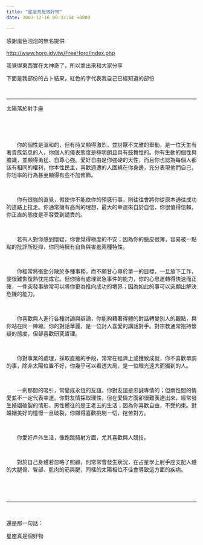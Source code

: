 ```yaml
---
title: "星座真是個好物"
date: 2007-12-16 00:33:54 +0800

---
```

<p>感謝嵐色泡泡的無名提供</p><p><a href="http://www.horo.idv.tw/FreeHoro/index.php">http://www.horo.idv.tw/FreeHoro/index.php</a></p><p>我覺得東西實在太神奇了，所以拿出來和大家分享</p><p>下面是我部份的占卜結果，紅色的字代表我自己已經知道的部份</p><p> </p><hr /><p class="MsoNormal" style="MARGIN: 0cm 0cm 0pt">太陽落於射手座<p>&nbsp;</p><p class="MsoNormal" style="MARGIN: 0cm 0cm 0pt"><p>&nbsp;</p><p class="MsoNormal" style="MARGIN: 0cm 0cm 0pt">　　你的個性是溫和的，但有時又顯得激烈，並討厭不文雅的舉動，是一位天生有著貴族氣息的人，你個人的儀表態度是極明朗且具有鼓舞性的。你有生動的個性與膽識，並顯得勇猛、自尊心強。愛好自由是你強硬的天性，而且你也認為每個人都該有相同的權利，你本性民主，喜歡週遭的人圍繞在你身邊，充分表現他們自己，你坦率的行為甚至顯得有些不加修飾。<p>&nbsp;</p><p class="MsoNormal" style="MARGIN: 0cm 0cm 0pt">　　你有很強的直覺，假使你不能依你的預感行事，則往往會將你從原本通往成功的道路上拉走。你通常擁有高尚的理想，最大的幸運來自於自信，你很值得信賴，你正直的態度是不容受到譴責的。<p>&nbsp;</p><p class="MsoNormal" style="MARGIN: 0cm 0cm 0pt">　　若有人對你感到懷疑，你會覺得極度的不安；因為你的臉皮很薄，容易被一點點的批評所貶抑，你同時擁有自負與害羞兩種特性。<p>&nbsp;</p><p class="MsoNormal" style="MARGIN: 0cm 0cm 0pt">　　你經常將衝勁分散於多種事務，而不願甘心專於單一的目標，一旦放下工作，便很難恢復熱忱完成它。但你擁有處理緊急事件的能力，你的心思運轉得快速而正確，一件突發事故常可以將你更為推向成功的境界；因為如此的事可以突顯出解決危機的能力。<p>&nbsp;</p><p class="MsoNormal" style="MARGIN: 0cm 0cm 0pt">　　你喜歡與人進行各種討論與辯論，你能夠藉著得體的對話轉變別人的觀點，與你站在同一陣線。你的對話華麗，是一位討人喜愛的講話對手。對宗教通常抱持懷疑的態度，但卻喜歡研究哲理。<p>&nbsp;</p><p class="MsoNormal" style="MARGIN: 0cm 0cm 0pt">　　你對事業的處理，採取直接的手段，常常在經濟上或獲致成就，你不喜歡單調的事，除非太陽位置不好，你幾乎可以看透大局，是一位眼光遠大而獨到的人。<p>&nbsp;</p><p class="MsoNormal" style="MARGIN: 0cm 0cm 0pt">　　一剎那間的吸引，常變成永恆的友誼。你對友誼是忠誠專情的；但兩性間的情愛並不一定代表幸運。你對友情採取理性，但在愛情方面卻很難表達出來，經常發生婚姻破裂的情形，男性嚮往的是王老五的生活；因為你喜歡自由，不受約束。對婚姻美好的憧憬一旦破裂，你顯得喜歡挑剔一切，挖苦對方。<p>&nbsp;</p><p class="MsoNormal" style="MARGIN: 0cm 0cm 0pt">　　你愛好戶外生活，像跑跳騎射方面，尤其喜歡與人競技。<p>&nbsp;</p><p class="MsoNormal" style="MARGIN: 0cm 0cm 0pt">　　對於自己身體若忽略了照顧，則常常會發生狀況，在占星學上射手座支配人體的大腿骨、臀部、肌肉的筋與腱，同樣的太陽相位不佳會導致這方面的疾病。<p>&nbsp;</p><p>&nbsp;</p><hr /><p>&nbsp;</p><p>還是那一句話：</p><p>星座真是個好物</p></p><p> </p></p><p> </p></p><p> </p></p><p> </p></p><p> </p></p><p> </p></p><p> </p></p><p> </p></p><p> </p></p><p> </p></p><p> </p>
